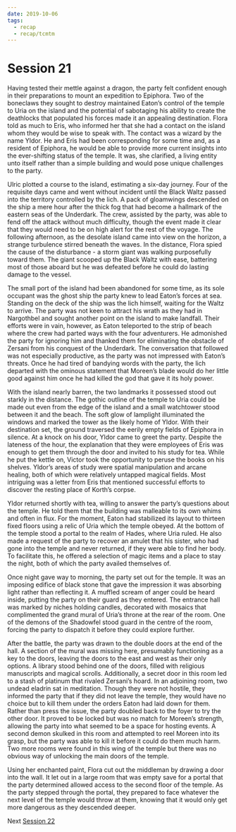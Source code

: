 ```yaml
---
date: 2019-10-06
tags:
  - recap
  - recap/tcmtm
---
```

# Session 21

Having tested their mettle against a dragon, the party felt confident enough in their preparations to mount an expedition to Epiphora. Two of the boneclaws they sought to destroy maintained Eaton’s control of the temple to Uria on the island and the potential of sabotaging his ability to create the deathlocks that populated his forces made it an appealing destination. Flora told as much to Eris, who informed her that she had a contact on the island whom they would be wise to speak with. The contact was a wizard by the name Yldor. He and Eris had been corresponding for some time and, as a resident of Epiphora, he would be able to provide more current insights into the ever-shifting status of the temple. It was, she clarified, a living entity unto itself rather than a simple building and would pose unique challenges to the party.

Ulric plotted a course to the island, estimating a six-day journey. Four of the requisite days came and went without incident until the Black Waltz passed into the territory controlled by the lich. A pack of gloamwings descended on the ship a mere hour after the thick fog that had become a hallmark of the eastern seas of the Underdark. The crew, assisted by the party, was able to fend off the attack without much difficulty, though the event made it clear that they would need to be on high alert for the rest of the voyage. The following afternoon, as the desolate island came into view on the horizon, a strange turbulence stirred beneath the waves. In the distance, Flora spied the cause of the disturbance - a storm giant was walking purposefully toward them. The giant scooped up the Black Waltz with ease, battering most of those aboard but he was defeated before he could do lasting damage to the vessel.

The small port of the island had been abandoned for some time, as its sole occupant was the ghost ship the party knew to lead Eaton’s forces at sea. Standing on the deck of the ship was the lich himself, waiting for the Waltz to arrive. The party was not keen to attract his wrath as they had in Nargothbel and sought another point on the island to make landfall. Their efforts were in vain, however, as Eaton teleported to the strip of beach where the crew had parted ways with the four adventurers. He admonished the party for ignoring him and thanked them for eliminating the obstacle of Zersani from his conquest of the Underdark. The conversation that followed was not especially productive, as the party was not impressed with Eaton’s threats. Once he had tired of bandying words with the party, the lich departed with the ominous statement that Moreen’s blade would do her little good against him once he had killed the god that gave it its holy power.

With the island nearly barren, the two landmarks it possessed stood out starkly in the distance. The gothic outline of the temple to Uria could be made out even from the edge of the island and a small watchtower stood between it and the beach. The soft glow of lamplight illuminated the windows and marked the tower as the likely home of Yldor. With their destination set, the ground traversed the eerily empty fields of Epiphora in silence. At a knock on his door, Yldor came to greet the party. Despite the lateness of the hour, the explanation that they were employees of Eris was enough to get them through the door and invited to his study for tea. While he put the kettle on, Victor took the opportunity to peruse the books on his shelves. Yldor’s areas of study were spatial manipulation and arcane healing, both of which were relatively untapped magical fields. Most intriguing was a letter from Eris that mentioned successful efforts to discover the resting place of Korth’s corpse.

Yldor returned shortly with tea, willing to answer the party’s questions about the temple. He told them that the building was malleable to its own whims and often in flux. For the moment, Eaton had stabilized its layout to thirteen fixed floors using a relic of Uria which the temple obeyed. At the bottom of the temple stood a portal to the realm of Hades, where Uria ruled. He also made a request of the party to recover an amulet that his sister, who had gone into the temple and never returned, if they were able to find her body. To facilitate this, he offered a selection of magic items and a place to stay the night, both of which the party availed themselves of.

Once night gave way to morning, the party set out for the temple. It was an imposing edifice of black stone that gave the impression it was absorbing light rather than reflecting it. A muffled scream of anger could be heard inside, putting the party on their guard as they entered. The entrance hall was marked by niches holding candles, decorated with mosaics that complimented the grand mural of Uria’s throne at the rear of the room. One of the demons of the Shadowfel stood guard in the centre of the room, forcing the party to dispatch it before they could explore further.

After the battle, the party was drawn to the double doors at the end of the hall. A section of the mural was missing here, presumably functioning as a key to the doors, leaving the doors to the east and west as their only options. A library stood behind one of the doors, filled with religious manuscripts and magical scrolls. Additionally, a secret door in this room led to a stash of platinum that rivaled Zersani’s hoard. In an adjoining room, two undead eladrin sat in meditation. Though they were not hostile, they informed the party that if they did not leave the temple, they would have no choice but to kill them under the orders Eaton had laid down for them. Rather than press the issue, the party doubled back to the foyer to try the other door. It proved to be locked but was no match for Moreen’s strength, allowing the party into what seemed to be a space for hosting events. A second demon skulked in this room and attempted to reel Moreen into its grasp, but the party was able to kill it before it could do them much harm. Two more rooms were found in this wing of the temple but there was no obvious way of unlocking the main doors of the temple.

Using her enchanted paint, Flora cut out the middleman by drawing a door into the wall. It let out in a large room that was empty save for a portal that the party determined allowed access to the second floor of the temple. As the party stepped through the portal, they prepared to face whatever the next level of the temple would throw at them, knowing that it would only get more dangerous as they descended deeper.

Next
[Session 22](Recaps/Through%20Caverns%20Measureless%20to%20Man/Session%2022.md)